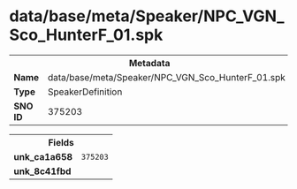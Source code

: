 <h1>data/base/meta/Speaker/NPC_VGN_Sco_HunterF_01.spk</h1><table><tr><th colspan="100%">Metadata</th></tr><tr><td><b>Name</b></td><td>data/base/meta/Speaker/NPC_VGN_Sco_HunterF_01.spk</td></tr><tr><td><b>Type</b></td><td>SpeakerDefinition</td></tr><tr><td><b>SNO ID</b></td><td>375203</td></tr></table>

<table><tr><th colspan="100%">Fields</th></tr><tr><td><b>unk_ca1a658</b></td><td><code>375203</code></td></tr><tr><td><b>unk_8c41fbd</b></td><td></td></tr></table>

